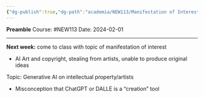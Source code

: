 ```yaml
---
{"dg-publish":true,"dg-path":"academia/NEW113/Manifestation of Interest.md","permalink":"/academia/new-113/manifestation-of-interest/","created":"2024-02-01T14:35:42.567-05:00","updated":"2024-02-12T15:58:35.712-05:00"}
---
```


**Preamble**
Course: #NEW113 
Date: 2024-02-01

---

**Next week:** come to class with topic of manifestation of interest
- AI Art and copyright, stealing from artists, unable to produce original ideas


Topic: Generative AI on intellectual property/artists
- Misconception that ChatGPT or DALLE is a “creation” tool